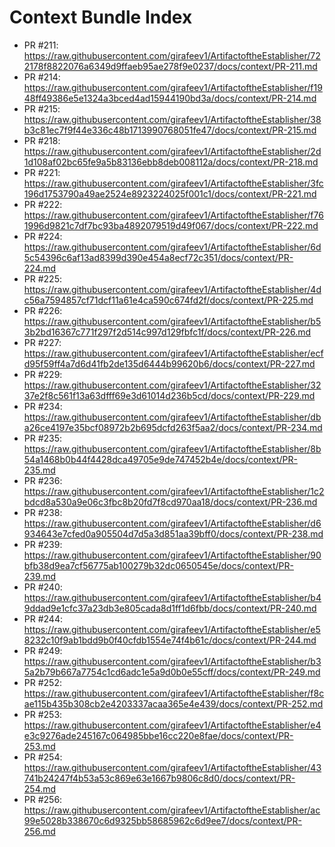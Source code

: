 # Context Bundle Index

- PR #211: https://raw.githubusercontent.com/girafeev1/ArtifactoftheEstablisher/722178f8822076a6349d9ffaeb95ae278f9e0237/docs/context/PR-211.md
- PR #214: https://raw.githubusercontent.com/girafeev1/ArtifactoftheEstablisher/f1948ff49386e5e1324a3bced4ad15944190bd3a/docs/context/PR-214.md
- PR #215: https://raw.githubusercontent.com/girafeev1/ArtifactoftheEstablisher/38b3c81ec7f9f44e336c48b1713990768051fe47/docs/context/PR-215.md
- PR #218: https://raw.githubusercontent.com/girafeev1/ArtifactoftheEstablisher/2d1d108af02bc65fe9a5b83136ebb8deb008112a/docs/context/PR-218.md
- PR #221: https://raw.githubusercontent.com/girafeev1/ArtifactoftheEstablisher/3fc196d1753790a49ae2524e8923224025f001c1/docs/context/PR-221.md
- PR #222: https://raw.githubusercontent.com/girafeev1/ArtifactoftheEstablisher/f761996d9821c7df7bc93ba4892079519d49f067/docs/context/PR-222.md
- PR #224: https://raw.githubusercontent.com/girafeev1/ArtifactoftheEstablisher/6d5c54396c6af13ad8399d390e454a8ecf72c351/docs/context/PR-224.md
- PR #225: https://raw.githubusercontent.com/girafeev1/ArtifactoftheEstablisher/4dc56a7594857cf71dcf11a61e4ca590c674fd2f/docs/context/PR-225.md
- PR #226: https://raw.githubusercontent.com/girafeev1/ArtifactoftheEstablisher/b53b2bd16367c771f297f2d514c997d129fbfc1f/docs/context/PR-226.md
- PR #227: https://raw.githubusercontent.com/girafeev1/ArtifactoftheEstablisher/ecfd95f59ff4a7d6d41fb2de135d6444b99620b6/docs/context/PR-227.md
- PR #229: https://raw.githubusercontent.com/girafeev1/ArtifactoftheEstablisher/3237e2f8c561f13a63dfff69e3d61014d236b5cd/docs/context/PR-229.md
- PR #234: https://raw.githubusercontent.com/girafeev1/ArtifactoftheEstablisher/dba26ce4197e35bcf08972b2b695dcfd263f5aa2/docs/context/PR-234.md
- PR #235: https://raw.githubusercontent.com/girafeev1/ArtifactoftheEstablisher/8b54a1468b0b44f4428dca49705e9de747452b4e/docs/context/PR-235.md
- PR #236: https://raw.githubusercontent.com/girafeev1/ArtifactoftheEstablisher/1c2bdcd8a530a9e06c3fbc8b20fd7f8cd970aa18/docs/context/PR-236.md
- PR #238: https://raw.githubusercontent.com/girafeev1/ArtifactoftheEstablisher/d6934643e7cfed0a905504d7d5a3d851aa39bff0/docs/context/PR-238.md
- PR #239: https://raw.githubusercontent.com/girafeev1/ArtifactoftheEstablisher/90bfb38d9ea7cf56775ab100279b32dc0650545e/docs/context/PR-239.md
- PR #240: https://raw.githubusercontent.com/girafeev1/ArtifactoftheEstablisher/b49ddad9e1cfc37a23db3e805cada8d1ff1d6fbb/docs/context/PR-240.md
- PR #244: https://raw.githubusercontent.com/girafeev1/ArtifactoftheEstablisher/e58232c10f9ab1bdd9b0f40cfdb1554e74f4b61c/docs/context/PR-244.md
- PR #249: https://raw.githubusercontent.com/girafeev1/ArtifactoftheEstablisher/b35a2b79b667a7754c1cd6adc1e5a9d0b0e55cff/docs/context/PR-249.md
- PR #252: https://raw.githubusercontent.com/girafeev1/ArtifactoftheEstablisher/f8cae115b435b308cb2e4203337acaa365e4e439/docs/context/PR-252.md
- PR #253: https://raw.githubusercontent.com/girafeev1/ArtifactoftheEstablisher/e4e3c9276ade245167c064985bbe16cc220e8fae/docs/context/PR-253.md
- PR #254: https://raw.githubusercontent.com/girafeev1/ArtifactoftheEstablisher/43741b24247f4b53a53c869e63e1667b9806c8d0/docs/context/PR-254.md
- PR #256: https://raw.githubusercontent.com/girafeev1/ArtifactoftheEstablisher/ac99e5028b338670c6d9325bb58685962c6d9ee7/docs/context/PR-256.md

